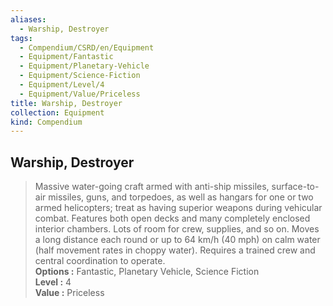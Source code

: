 ```yaml
---
aliases:
  - Warship, Destroyer
tags:
  - Compendium/CSRD/en/Equipment
  - Equipment/Fantastic
  - Equipment/Planetary-Vehicle
  - Equipment/Science-Fiction
  - Equipment/Level/4
  - Equipment/Value/Priceless
title: Warship, Destroyer
collection: Equipment
kind: Compendium
---
```

## Warship, Destroyer  
  
>Massive water-going craft armed with anti-ship missiles, surface-to-air missiles, guns, and torpedoes, as well as hangars for one or two armed helicopters; treat as having superior weapons during vehicular combat. Features both open decks and many completely enclosed interior chambers. Lots of room for crew, supplies, and so on. Moves a long distance each round or up to 64 km/h (40 mph) on calm water (half movement rates in choppy water). Requires a trained crew and central coordination to operate.  
> **Options :** Fantastic, Planetary Vehicle, Science Fiction  
> **Level :** 4  
> **Value :** Priceless